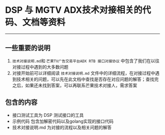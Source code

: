 DSP 与 MGTV ADX技术对接相关的代码、文档等资料
==================================== 

----------

## 一些重要的说明 ##
1. `技术对接说明.md`和 `芒果TV广告交易平台ADX RTB 接口对接协议` 中包含了我们在以往对接过程中遇到的大多数问题  
2. 对接开始前可以详细阅读 `技术对接说明.md` 文件中的详细流程，在对接过程中遇到技术相关的问题，可以先在此文档中查找是否存在对应问题的解答；查找完之后，如果还未找到答案，可以再联系芒果技术对接人，需求答案 

## 包含的内容 ##

- 接口测试工具为 DSP 测试接口的工具 
- 示例代码 包含加解密代码以及golang实现的接口代码
- 技术对接说明.md 为对接的流程以及相关问题的解答 